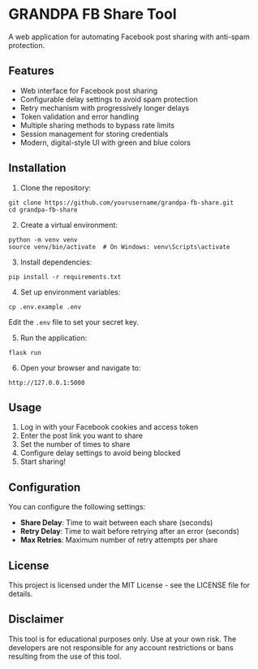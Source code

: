 # GRANDPA FB Share Tool

A web application for automating Facebook post sharing with anti-spam protection.

## Features

- Web interface for Facebook post sharing
- Configurable delay settings to avoid spam protection
- Retry mechanism with progressively longer delays
- Token validation and error handling
- Multiple sharing methods to bypass rate limits
- Session management for storing credentials
- Modern, digital-style UI with green and blue colors

## Installation

1. Clone the repository:
```
git clone https://github.com/yourusername/grandpa-fb-share.git
cd grandpa-fb-share
```

2. Create a virtual environment:
```
python -m venv venv
source venv/bin/activate  # On Windows: venv\Scripts\activate
```

3. Install dependencies:
```
pip install -r requirements.txt
```

4. Set up environment variables:
```
cp .env.example .env
```
Edit the `.env` file to set your secret key.

5. Run the application:
```
flask run
```

6. Open your browser and navigate to:
```
http://127.0.0.1:5000
```

## Usage

1. Log in with your Facebook cookies and access token
2. Enter the post link you want to share
3. Set the number of times to share
4. Configure delay settings to avoid being blocked
5. Start sharing!

## Configuration

You can configure the following settings:

- **Share Delay**: Time to wait between each share (seconds)
- **Retry Delay**: Time to wait before retrying after an error (seconds)
- **Max Retries**: Maximum number of retry attempts per share

## License

This project is licensed under the MIT License - see the LICENSE file for details.

## Disclaimer

This tool is for educational purposes only. Use at your own risk. The developers are not responsible for any account restrictions or bans resulting from the use of this tool.
